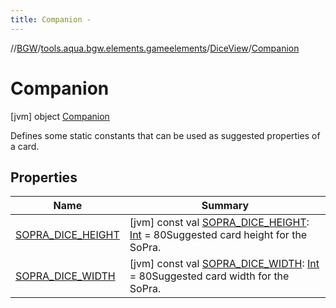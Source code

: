 ```yaml
---
title: Companion -
---
```

//[BGW](../../../../index.md)/[tools.aqua.bgw.elements.gameelements](../../index.md)/[DiceView](../index.md)/[Companion](index.md)



# Companion  
 [jvm] object [Companion](index.md)

Defines some static constants that can be used as suggested properties of a card.

   


## Properties  
  
|  Name |  Summary | 
|---|---|
| <a name="tools.aqua.bgw.elements.gameelements/DiceView.Companion/SOPRA_DICE_HEIGHT/#/PointingToDeclaration/"></a>[SOPRA_DICE_HEIGHT](-s-o-p-r-a_-d-i-c-e_-h-e-i-g-h-t.md)| <a name="tools.aqua.bgw.elements.gameelements/DiceView.Companion/SOPRA_DICE_HEIGHT/#/PointingToDeclaration/"></a> [jvm] const val [SOPRA_DICE_HEIGHT](-s-o-p-r-a_-d-i-c-e_-h-e-i-g-h-t.md): [Int](https://kotlinlang.org/api/latest/jvm/stdlib/kotlin/-int/index.html) = 80Suggested card height for the SoPra.   <br>|
| <a name="tools.aqua.bgw.elements.gameelements/DiceView.Companion/SOPRA_DICE_WIDTH/#/PointingToDeclaration/"></a>[SOPRA_DICE_WIDTH](-s-o-p-r-a_-d-i-c-e_-w-i-d-t-h.md)| <a name="tools.aqua.bgw.elements.gameelements/DiceView.Companion/SOPRA_DICE_WIDTH/#/PointingToDeclaration/"></a> [jvm] const val [SOPRA_DICE_WIDTH](-s-o-p-r-a_-d-i-c-e_-w-i-d-t-h.md): [Int](https://kotlinlang.org/api/latest/jvm/stdlib/kotlin/-int/index.html) = 80Suggested card width for the SoPra.   <br>|

